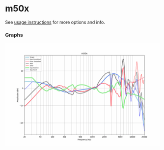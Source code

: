 # m50x
See [usage instructions](https://github.com/jaakkopasanen/AutoEq#usage) for more options and info.

### Graphs
![](./m50x.png)